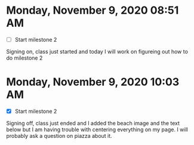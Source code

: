 # Monday, November  9, 2020 08:51 AM
- [ ] Start milestone 2 

Signing on, class just started and today I will work on figureing out how to do milestone 2

# Monday, November  9, 2020 10:03 AM
- [x] Start milestone 2 

Signing off, class just ended and I added the beach image and the text below but I am 
having trouble with centering everything on my page. I will probably ask a question on piazza about it.

